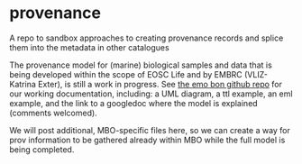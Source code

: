# provenance
A repo to sandbox approaches to creating provenance records and splice them into the metadata in other catalogues

The provenance model for (marine) biological samples and data that is being developed within the scope of EOSC Life and by EMBRC (VLIZ-Katrina Exter), is still a work in progress. See [the emo bon github repo](https://github.com/emo-bon/provenance-model-docs) for our working documentation, including: a UML diagram, a ttl example, an eml example, and the link to a googledoc where the model is explained (comments welcomed). 

We will post additional, MBO-specific files here, so we can create a way for prov information to be gathered already within MBO while the full model is being completed.
